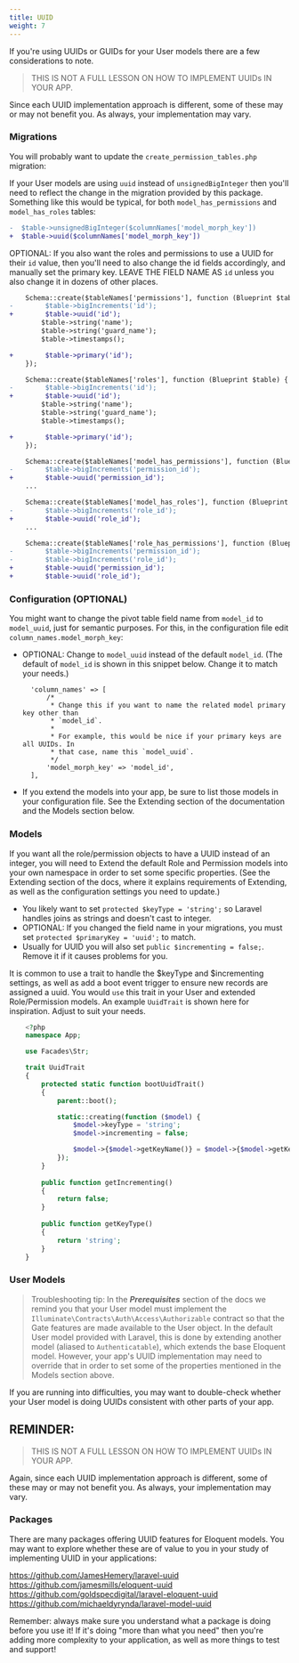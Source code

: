 ```yaml
---
title: UUID
weight: 7
---
```


If you're using UUIDs or GUIDs for your User models there are a few considerations to note.

> THIS IS NOT A FULL LESSON ON HOW TO IMPLEMENT UUIDs IN YOUR APP.

Since each UUID implementation approach is different, some of these may or may not benefit you. As always, your implementation may vary.


### Migrations
You will probably want to update the `create_permission_tables.php` migration:

If your User models are using `uuid` instead of `unsignedBigInteger` then you'll need to reflect the change in the migration provided by this package. Something like this would be typical, for both `model_has_permissions` and `model_has_roles` tables:

```diff
-  $table->unsignedBigInteger($columnNames['model_morph_key'])
+  $table->uuid($columnNames['model_morph_key'])
```

OPTIONAL: If you also want the roles and permissions to use a UUID for their `id` value, then you'll need to also change the id fields accordingly, and manually set the primary key. LEAVE THE FIELD NAME AS `id` unless you also change it in dozens of other places.

```diff
    Schema::create($tableNames['permissions'], function (Blueprint $table) {
-        $table->bigIncrements('id');
+        $table->uuid('id');
        $table->string('name');
        $table->string('guard_name');
        $table->timestamps();

+        $table->primary('id');
    });

    Schema::create($tableNames['roles'], function (Blueprint $table) {
-        $table->bigIncrements('id');
+        $table->uuid('id');
        $table->string('name');
        $table->string('guard_name');
        $table->timestamps();

+        $table->primary('id');
    });

    Schema::create($tableNames['model_has_permissions'], function (Blueprint $table) use ($tableNames, $columnNames) {
-        $table->bigIncrements('permission_id');
+        $table->uuid('permission_id');
    ...

    Schema::create($tableNames['model_has_roles'], function (Blueprint $table) use ($tableNames, $columnNames) {
-        $table->bigIncrements('role_id');
+        $table->uuid('role_id');
    ...

    Schema::create($tableNames['role_has_permissions'], function (Blueprint $table) use ($tableNames) {
-        $table->bigIncrements('permission_id');
-        $table->bigIncrements('role_id');
+        $table->uuid('permission_id');
+        $table->uuid('role_id');
```


### Configuration (OPTIONAL)
You might want to change the pivot table field name from `model_id` to `model_uuid`, just for semantic purposes.
For this, in the configuration file edit `column_names.model_morph_key`:

- OPTIONAL: Change to `model_uuid` instead of the default `model_id`. (The default of `model_id` is shown in this snippet below. Change it to match your needs.)

        'column_names' => [    
            /*
             * Change this if you want to name the related model primary key other than
             * `model_id`.
             *
             * For example, this would be nice if your primary keys are all UUIDs. In
             * that case, name this `model_uuid`.
             */
            'model_morph_key' => 'model_id',
        ],
- If you extend the models into your app, be sure to list those models in your configuration file. See the Extending section of the documentation and the Models section below.

### Models
If you want all the role/permission objects to have a UUID instead of an integer, you will need to Extend the default Role and Permission models into your own namespace in order to set some specific properties. (See the Extending section of the docs, where it explains requirements of Extending, as well as the configuration settings you need to update.)

- You likely want to set `protected $keyType = 'string';` so Laravel handles joins as strings and doesn't cast to integer.
- OPTIONAL: If you changed the field name in your migrations, you must set `protected $primaryKey = 'uuid';` to match.
- Usually for UUID you will also set `public $incrementing = false;`. Remove it if it causes problems for you.

It is common to use a trait to handle the $keyType and $incrementing settings, as well as add a boot event trigger to ensure new records are assigned a uuid. You would `use` this trait in your User and extended Role/Permission models. An example `UuidTrait` is shown here for inspiration. Adjust to suit your needs.

```php
    <?php
    namespace App;

    use Facades\Str;

    trait UuidTrait
    {
        protected static function bootUuidTrait()
        {
            parent::boot();

            static::creating(function ($model) {
                $model->keyType = 'string';
                $model->incrementing = false;

                $model->{$model->getKeyName()} = $model->{$model->getKeyName()} ?: (string) Str::orderedUuid();
            });
        }
        
        public function getIncrementing()
        {
            return false;
        }
        
        public function getKeyType()
        {
            return 'string';
        }
    }
```


### User Models
> Troubleshooting tip: In the ***Prerequisites*** section of the docs we remind you that your User model must implement the `Illuminate\Contracts\Auth\Access\Authorizable` contract so that the Gate features are made available to the User object.
In the default User model provided with Laravel, this is done by extending another model (aliased to `Authenticatable`), which extends the base Eloquent model. 
However, your app's UUID implementation may need to override that in order to set some of the properties mentioned in the Models section above. 

If you are running into difficulties, you may want to double-check whether your User model is doing UUIDs consistent with other parts of your app.


## REMINDER:

> THIS IS NOT A FULL LESSON ON HOW TO IMPLEMENT UUIDs IN YOUR APP.

Again, since each UUID implementation approach is different, some of these may or may not benefit you. As always, your implementation may vary.



### Packages
There are many packages offering UUID features for Eloquent models. You may want to explore whether these are of value to you in your study of implementing UUID in your applications:

https://github.com/JamesHemery/laravel-uuid
https://github.com/jamesmills/eloquent-uuid
https://github.com/goldspecdigital/laravel-eloquent-uuid
https://github.com/michaeldyrynda/laravel-model-uuid

Remember: always make sure you understand what a package is doing before you use it! If it's doing "more than what you need" then you're adding more complexity to your application, as well as more things to test and support!
